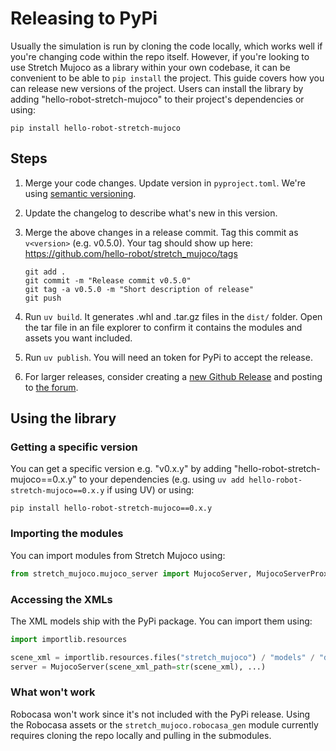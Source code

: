 # Releasing to PyPi

Usually the simulation is run by cloning the code locally, which works well if you're changing code within the repo itself. However, if you're looking to use Stretch Mujoco as a library within your own codebase, it can be convenient to be able to `pip install` the project. This guide covers how you can release new versions of the project. Users can install the library by adding "hello-robot-stretch-mujoco" to their project's dependencies or using:

```
pip install hello-robot-stretch-mujoco
```

## Steps

 1. Merge your code changes. Update version in `pyproject.toml`. We're using [semantic versioning](https://semver.org/).

 1. Update the changelog to describe what's new in this version.

 1. Merge the above changes in a release commit. Tag this commit as `v<version>` (e.g. v0.5.0). Your tag should show up here: https://github.com/hello-robot/stretch_mujoco/tags

    ```
    git add .
    git commit -m "Release commit v0.5.0"
    git tag -a v0.5.0 -m "Short description of release"
    git push
    ```

 1. Run `uv build`. It generates .whl and .tar.gz files in the `dist/` folder. Open the tar file in an file explorer to confirm it contains the modules and assets you want included.

 1. Run `uv publish`. You will need an token for PyPi to accept the release.

 1. For larger releases, consider creating a [new Github Release](https://github.com/hello-robot/stretch_mujoco/releases/new) and posting to [the forum](https://forum.hello-robot.com/).

## Using the library

### Getting a specific version

You can get a specific version e.g. "v0.x.y" by adding "hello-robot-stretch-mujoco==0.x.y" to your dependencies (e.g. using `uv add hello-robot-stretch-mujoco==0.x.y` if using UV) or using:

```
pip install hello-robot-stretch-mujoco==0.x.y
```

### Importing the modules

You can import modules from Stretch Mujoco using:

```python
from stretch_mujoco.mujoco_server import MujocoServer, MujocoServerProxies
```

### Accessing the XMLs

The XML models ship with the PyPi package. You can import them using:

```python
import importlib.resources

scene_xml = importlib.resources.files("stretch_mujoco") / "models" / "dock_pen.xml"
server = MujocoServer(scene_xml_path=str(scene_xml), ...)
```

### What won't work

Robocasa won't work since it's not included with the PyPi release. Using the Robocasa assets or the `stretch_mujoco.robocasa_gen` module currently requires cloning the repo locally and pulling in the submodules.
